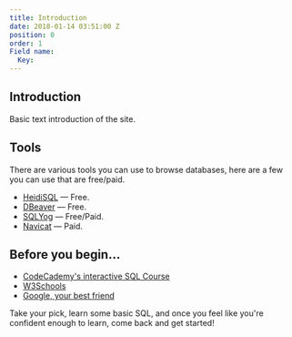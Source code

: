 ```yaml
---
title: Introduction
date: 2018-01-14 03:51:00 Z
position: 0
order: 1
Field name:
  Key: 
---
```


## Introduction

Basic text introduction of the site.

## Tools

There are various tools you can use to browse databases, here are a few you can use that are free/paid.

* [HeidiSQL](https://www.heidisql.com/) — Free.
* [DBeaver](https://dbeaver.jkiss.org/) — Free.
* [SQLYog](https://github.com/webyog/sqlyog-community/wiki/Downloads) — Free/Paid.
* [Navicat](https://www.navicat.com/en/) — Paid.

## Before you begin...

* [CodeCademy's interactive SQL Course](https://www.codecademy.com/learn/learn-sql)
* [W3Schools](https://www.w3schools.com/sql/)
* [Google, your best friend](https://google.com)

Take your pick, learn some basic SQL, and once you feel like you're confident enough to learn, come back and get started!